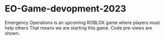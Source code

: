 # EO-Game-devopment-2023
Emergency Operations is an upcoming ROBLOX game where players must help others
That means we are starting this game.
Code pre-views are shown.
